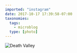 ```yaml
---
imported: "instagram"
date: 2017-10-17 17:39:58-07:00
taxonomies:
  tags:
    - microblog
  type: [photo]
---
```

![Death Valley](/media/images/photos/2017/10/da725bf2acdb670bff3520c0f61a6a9b.jpg)

